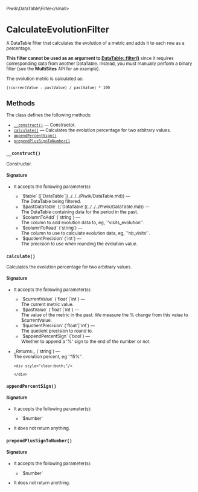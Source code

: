 <small>Piwik\DataTable\Filter\</small>

CalculateEvolutionFilter
========================

A DataTable filter that calculates the evolution of a metric and adds it to each row as a percentage.

**This filter cannot be used as an argument to [DataTable::filter()](/api-reference/Piwik/DataTable#filter)** since
it requires corresponding data from another DataTable. Instead,
you must manually perform a binary filter (see the **MultiSites** API for an
example).

The evolution metric is calculated as:

    ((currentValue - pastValue) / pastValue) * 100

Methods
-------

The class defines the following methods:

- [`__construct()`](#__construct) &mdash; Constructor.
- [`calculate()`](#calculate) &mdash; Calculates the evolution percentage for two arbitrary values.
- [`appendPercentSign()`](#appendpercentsign)
- [`prependPlusSignToNumber()`](#prependplussigntonumber)

<a name="__construct" id="__construct"></a>
<a name="__construct" id="__construct"></a>
### `__construct()`

Constructor.

#### Signature

-  It accepts the following parameter(s):

   <ul>
   <li>
      <div markdown="1" class="parameter">
      `$table` ([`DataTable`](../../../Piwik/DataTable.md)) &mdash;

      <div markdown="1" class="param-desc"> The DataTable being filtered.</div>

      <div style="clear:both;"/>

      </div>
   </li>
   <li>
      <div markdown="1" class="parameter">
      `$pastDataTable` ([`DataTable`](../../../Piwik/DataTable.md)) &mdash;

      <div markdown="1" class="param-desc"> The DataTable containing data for the period in the past.</div>

      <div style="clear:both;"/>

      </div>
   </li>
   <li>
      <div markdown="1" class="parameter">
      `$columnToAdd` (`string`) &mdash;

      <div markdown="1" class="param-desc"> The column to add evolution data to, eg, `'visits_evolution'`.</div>

      <div style="clear:both;"/>

      </div>
   </li>
   <li>
      <div markdown="1" class="parameter">
      `$columnToRead` (`string`) &mdash;

      <div markdown="1" class="param-desc"> The column to use to calculate evolution data, eg, `'nb_visits'`.</div>

      <div style="clear:both;"/>

      </div>
   </li>
   <li>
      <div markdown="1" class="parameter">
      `$quotientPrecision` (`int`) &mdash;

      <div markdown="1" class="param-desc"> The precision to use when rounding the evolution value.</div>

      <div style="clear:both;"/>

      </div>
   </li>
   </ul>

<a name="calculate" id="calculate"></a>
<a name="calculate" id="calculate"></a>
### `calculate()`

Calculates the evolution percentage for two arbitrary values.

#### Signature

-  It accepts the following parameter(s):

   <ul>
   <li>
      <div markdown="1" class="parameter">
      `$currentValue` (`float`|`int`) &mdash;

      <div markdown="1" class="param-desc"> The current metric value.</div>

      <div style="clear:both;"/>

      </div>
   </li>
   <li>
      <div markdown="1" class="parameter">
      `$pastValue` (`float`|`int`) &mdash;

      <div markdown="1" class="param-desc"> The value of the metric in the past. We measure the % change from this value to $currentValue.</div>

      <div style="clear:both;"/>

      </div>
   </li>
   <li>
      <div markdown="1" class="parameter">
      `$quotientPrecision` (`float`|`int`) &mdash;

      <div markdown="1" class="param-desc"> The quotient precision to round to.</div>

      <div style="clear:both;"/>

      </div>
   </li>
   <li>
      <div markdown="1" class="parameter">
      `$appendPercentSign` (`bool`) &mdash;

      <div markdown="1" class="param-desc"> Whether to append a '%' sign to the end of the number or not.</div>

      <div style="clear:both;"/>

      </div>
   </li>
   </ul>

<ul>
  <li>
    <div markdown="1" class="parameter">
    _Returns:_  (`string`) &mdash;
    <div markdown="1" class="param-desc">The evolution percent, eg `'15%'`.</div>

    <div style="clear:both;"/>

    </div>
  </li>
</ul>

<a name="appendpercentsign" id="appendpercentsign"></a>
<a name="appendPercentSign" id="appendPercentSign"></a>
### `appendPercentSign()`

#### Signature

-  It accepts the following parameter(s):

   <ul>
   <li>
      <div markdown="1" class="parameter">
      `$number`

      <div markdown="1" class="param-desc"></div>

      <div style="clear:both;"/>

      </div>
   </li>
   </ul>
- It does not return anything.

<a name="prependplussigntonumber" id="prependplussigntonumber"></a>
<a name="prependPlusSignToNumber" id="prependPlusSignToNumber"></a>
### `prependPlusSignToNumber()`

#### Signature

-  It accepts the following parameter(s):

   <ul>
   <li>
      <div markdown="1" class="parameter">
      `$number`

      <div markdown="1" class="param-desc"></div>

      <div style="clear:both;"/>

      </div>
   </li>
   </ul>
- It does not return anything.

